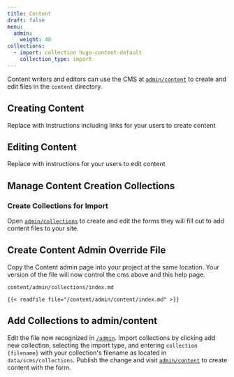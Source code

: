```yaml
---
title: Content
draft: false
menu:
  admin:
    weight: 40
collections:
  - import: collection hugo-content-default
    collection_type: import
---
```

 
Content writers and editors can use the CMS at [`admin/content`](/admin/content) to create and edit files in the  `content` directory.  

## Creating Content
Replace with instructions including links for your users to create content

## Editing Content
Replace with instructions for your users to edit content

## Manage Content Creation Collections

### Create Collections for Import 

Open [`admin/collections`](/admin/collections) to create and edit the forms they will fill out to add content files to your site. 

## Create Content Admin Override File

Copy the Content admin page into your project at the same location. Your version of the file will now control the cms above and this help page.

`content/admin/collections/index.md`

```
{{< readfile file="/content/admin/content/index.md" >}}
```

## Add Collections to admin/content

Edit the file now recognized in [`/admin`](/admin/#/collections/admin-pages/entries/content/index).
Import collections by clicking add new collection, selecting the import type, and entering `collection {filename}` with your collection's filename as located in `data/scms/collections`.  Publish the change and visit [`admin/content`](/admin/content) to create content with the form.

